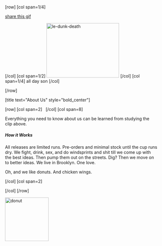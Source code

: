 [row]
[col span=1/4]

<a href="#">share this gif</a>

[/col]
[col span=1/2]
<img src="http://dunk.site/wp-content/uploads/2013/12/le-dunk-death.gif" alt="le-dunk-death" width="240" height="180" class="alignnone size-full wp-image-815" />
[/col]
[col span=1/4]
all day son
[/col]

[/row]

[title text="About Us" style="bold_center"]


[row]
[col span=2]
&nbsp;
[/col]
[col span=8]

<p class="bigtext">Everything you need to know about us can be learned from studying the clip above.</p>

<h5 class="bodytext">How it Works</h5>
<p>
All releases are limited runs. Pre-orders and minimal stock until the cup runs dry. We fight, drink, sex, and do windsprints and shit till we come up with the best ideas. Then pump them out on the streets. Dig? Then we move on to better ideas. We live in Brooklyn. One love.
</p>

<p class="midtext">Oh, and we like donuts. And chicken wings.</p>

[/col]
[col span=2]

[/col]
[/row]

<img src="http://dunk.site/wp-content/uploads/2013/12/donut.png" alt="donut" width="144" height="144" class="aligncenter size-full wp-image-765" />